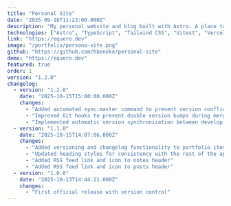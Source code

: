 ```yaml
---
title: "Personal Site"
date: "2025-09-18T11:23:00.000Z"
description: "My personal website and blog built with Astro. A place to showcase my work, share thoughts, and maintain my professional presence online."
technologies: ["Astro", "TypeScript", "Tailwind CSS", "Vitest", "Vercel"]
link: "https://equero.dev"
image: "/portfolio/persona-site.png"
github: "https://github.com/hbeneke/personal-site"
demo: "https://equero.dev"
featured: true
order: 1
version: "1.2.0"
changelog:
  - version: "1.2.0"
    date: "2025-10-15T15:00:00.000Z"
    changes:
      - "Added automated sync:master command to prevent version conflicts"
      - "Improved Git hooks to prevent double version bumps during merges"
      - "Implemented automatic version synchronization between develop and master branches"
  - version: "1.1.0"
    date: "2025-10-15T14:07:06.000Z"
    changes:
      - "Added versioning and changelog functionality to portfolio items"
      - "Updated heading styles for consistency with the rest of the app"
      - "Added RSS feed link and icon to notes header"
      - "Added RSS feed link and icon to posts header"
  - version: "1.0.0"
    date: "2025-10-13T14:44:21.000Z"
    changes:
      - "First official release with version control"
---
```

